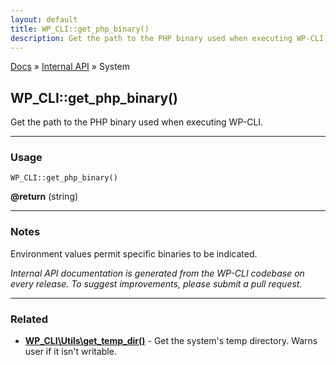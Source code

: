 ```yaml
---
layout: default
title: WP_CLI::get_php_binary()
description: Get the path to the PHP binary used when executing WP-CLI.
---
```


<a href="/docs/">Docs</a> &raquo; <a href="/docs/internal-api/">Internal API</a> &raquo; System

## WP_CLI::get_php_binary()

Get the path to the PHP binary used when executing WP-CLI.

***

### Usage

    WP_CLI::get_php_binary()

<div>
<strong>@return</strong> (string) <br /></p>
</div>


***

### Notes

Environment values permit specific binaries to be indicated.


*Internal API documentation is generated from the WP-CLI codebase on every release. To suggest improvements, please submit a pull request.*


***

### Related

<ul>



<li><strong><a href="/docs/internal-api/wp-cli-utils-get-temp-dir/">WP_CLI\Utils\get_temp_dir()</a></strong> - Get the system's temp directory. Warns user if it isn't writable.</li>



</ul>


